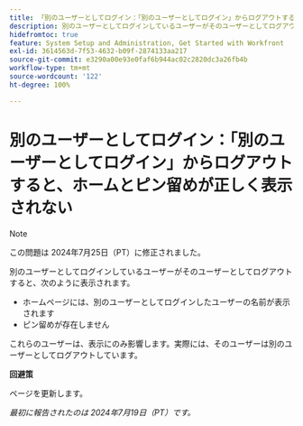 ```yaml
---
title: 「別のユーザーとしてログイン：「別のユーザーとしてログイン」からログアウトすると、ホームとピン留めが正しく表示されない」
description: 別のユーザーとしてログインしているユーザーがそのユーザーとしてログアウトすると、ホーム画面に次の問題が表示されます。
hidefromtoc: true
feature: System Setup and Administration, Get Started with Workfront
exl-id: 3614563d-7f53-4632-b09f-2874133aa217
source-git-commit: e3290a00e93e0faf6b944ac02c2820dc3a26fb4b
workflow-type: tm+mt
source-wordcount: '122'
ht-degree: 100%

---
```


# 別のユーザーとしてログイン：「別のユーザーとしてログイン」からログアウトすると、ホームとピン留めが正しく表示されない

>[!NOTE]
>
>この問題は 2024年7月25日（PT）に修正されました。

別のユーザーとしてログインしているユーザーがそのユーザーとしてログアウトすると、次のように表示されます。

* ホームページには、別のユーザーとしてログインしたユーザーの名前が表示されます
* ピン留めが存在しません

これらのユーザーは、表示にのみ影響します。実際には、そのユーザーは別のユーザーとしてログアウトしています。

**回避策**

ページを更新します。

_最初に報告されたのは 2024年7月19日（PT）です。_
